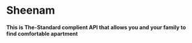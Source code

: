 # Sheenam
#### This is The-Standard complient API that allows you and your family to find comfortable apartment
